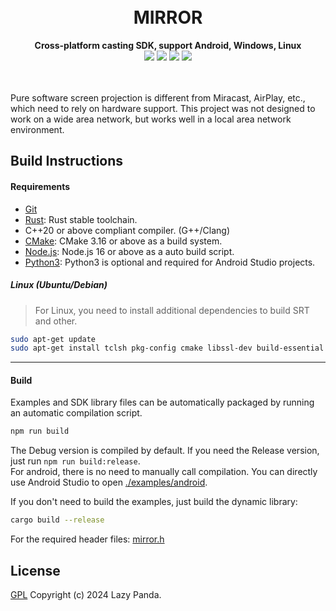 <!--lint disable no-literal-urls-->
<br/>
<br/>
<div align="center">
   <h1>MIRROR</h1>
</div>
<div align="center">
  <strong>Cross-platform casting SDK, support Android, Windows, Linux</strong>
</div>
<div align="center">
  <img src="https://img.shields.io/github/actions/workflow/status/mycrl/mirror/release.yaml?branch=main"/>
  <img src="https://img.shields.io/github/license/mycrl/mirror"/>
  <img src="https://img.shields.io/github/issues/mycrl/mirror"/>
  <img src="https://img.shields.io/github/stars/mycrl/mirror"/>
</div>
<br/>
<br/>

Pure software screen projection is different from Miracast, AirPlay, etc., which need to rely on hardware support. This project was not designed to work on a wide area network, but works well in a local area network environment.

## Build Instructions

#### Requirements

- [Git](https://git-scm.com/downloads)
- [Rust](https://www.rust-lang.org/tools/install): Rust stable toolchain.
- C++20 or above compliant compiler. (G++/Clang)
- [CMake](https://cmake.org/download/): CMake 3.16 or above as a build system.
- [Node.js](https://nodejs.org/en/download): Node.js 16 or above as a auto build script.
- [Python3](https://www.python.org/downloads/): Python3 is optional and required for Android Studio projects.

##### Linux (Ubuntu/Debian)

> For Linux, you need to install additional dependencies to build SRT and other.

```sh
sudo apt-get update
sudo apt-get install tclsh pkg-config cmake libssl-dev build-essential libasound2-dev libsdl2-dev libmfx-dev v4l-utils
```

---

#### Build

Examples and SDK library files can be automatically packaged by running an automatic compilation script.

```sh
npm run build
```

The Debug version is compiled by default. If you need the Release version, just run `npm run build:release`.  
For android, there is no need to manually call compilation. You can directly use Android Studio to open [./examples/android](./examples/android).

If you don't need to build the examples, just build the dynamic library:

```sh
cargo build --release
```

For the required header files: [mirror.h](./ffi/include/mirror.h)

## License

[GPL](./LICENSE) Copyright (c) 2024 Lazy Panda.
